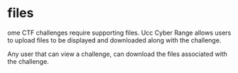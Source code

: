 # files
ome CTF challenges require supporting files. Ucc Cyber Range allows users to upload files to be displayed and downloaded along with the challenge.

Any user that can view a challenge, can download the files associated with the challenge.